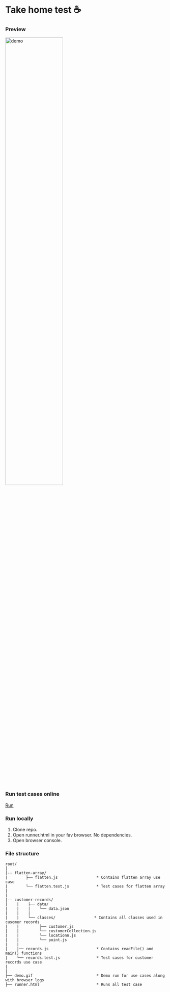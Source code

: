 # Take home test ☕️

### Preview
<div>
<img src="https://github.com/othmaan/intercom/blob/master/demo.gif" alt="demo" width="60%">
</div>

### Run test cases online
[Run](https://htmlpreview.github.io/?https://github.com/othmaan/intercom/blob/master/runner.html)


### Run locally
1. Clone repo.
2. Open runner.html in your fav browser. No dependencies.
3. Open browser console.

### File structure

```
root/
│  
|-- flatten-array/
|        ├── flatten.js                 * Contains flatten array use case
|        └── flatten.test.js            * Test cases for flatten array 
|        
|
|-- customer-records/
|    |    ├── data/
|    |    |    └── data.json
|    |    |
|    |    └── classes/                 * Contains all classes used in cusomer records
|    |         ├── customer.js
|    |         └── customerCollection.js
|    |         └── locationn.js
|    |         └── point.js
|    |    
|    |── records.js                     * Contains readFile() and main() functions
|    └── records.test.js                * Test cases for customer records use case
|
|
├── demo.gif                            * Demo run for use cases along with browser logs
├── runner.html                         * Runs all test case
```
